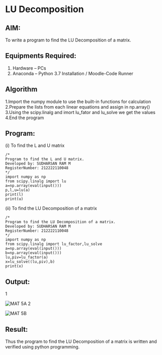 # LU Decomposition 

## AIM:
To write a program to find the LU Decomposition of a matrix.

## Equipments Required:
1. Hardware – PCs
2. Anaconda – Python 3.7 Installation / Moodle-Code Runner

## Algorithm
1.Import the numpy module to use the built-in functions for calculation
2.Prepare the lists from each linear equations and assign in np.array()
3.Using the scipy.linalg and imort lu_fator and lu_solve we get the values
4.End the program

## Program:
(i) To find the L and U matrix
```
/*
Program to find the L and U matrix.
Developed by: SUDHARSAN RAM M 
RegisterNumber: 212222110048
*/
import numpy as np
from scipy.linalg import lu
a=np.array(eval(input()))
p,l,u=lu(a)
print(l)
print(u)

```
(ii) To find the LU Decomposition of a matrix
```
/*
Program to find the LU Decomposition of a matrix.
Developed by: SUDHARSAN RAM M
RegisterNumber: 212222110048
*/
import numpy as np
from scipy.linalg import lu_factor,lu_solve
a=np.array(eval(input()))
b=np.array(eval(input()))
lu,piv=lu_factor(a)
x=lu_solve((lu,piv),b)
print(x)
```

## Output:
1



![MAT 5A](https://github.com/Sudharsanram/LU-Decomposition/assets/119393980/65f30ff7-bf20-4907-a702-684c906a0a13)
2


![MAT 5B](https://github.com/Sudharsanram/LU-Decomposition/assets/119393980/4fc5fe06-7860-42c4-9c1c-f204ee20e403)

## Result:
Thus the program to find the LU Decomposition of a matrix is written and verified using python programming.

